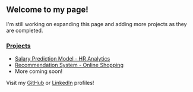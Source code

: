 
## Welcome to my page! ##

I\'m still working on expanding this page and adding more projects as they are completed\.

### <u>Projects</u> ###
* [Salary Prediction Model - HR Analytics](https://github.com/dditucci/salary-prediction-portfolio)
* [Recommendation System - Online Shopping](https://github.com/dditucci/E-Commerce-Recommendations)
* More coming soon\!

Visit my [GitHub](https://github.com/dditucci) or [LinkedIn](https://linkedin.com/in/dominick-ditucci/) profiles\!
